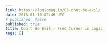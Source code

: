 ```yaml
---
link: https://logicmag.io/03-dont-be-evil/
date: 2018-01-10 02:46 UTC
# published: false
published: true
title: Don't Be Evil - Fred Turner in Logic
tags: []
---
```



